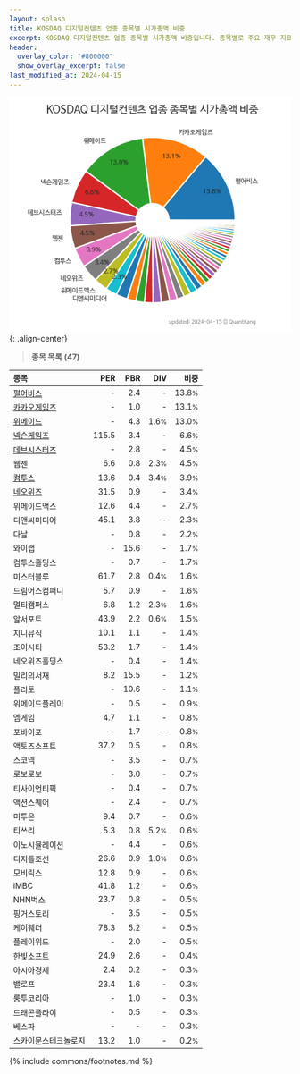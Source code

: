 ```yaml
---
layout: splash
title: KOSDAQ 디지털컨텐츠 업종 종목별 시가총액 비중
excerpt: KOSDAQ 디지털컨텐츠 업종 종목별 시가총액 비중입니다. 종목별로 주요 재무 지표를 함께 표시합니다.
header:
  overlay_color: "#800000"
  show_overlay_excerpt: false
last_modified_at: 2024-04-15
---
```



![KOSDAQ 디지털컨텐츠 업종 종목별 시가총액 비중](/stats/sector/images/kosdaq_업종_디지털컨텐츠_종목.png){: .align-center}


> **종목 목록 (47)**<a id="list"></a>

| **종목** | **PER** | **PBR** | **DIV** | **비중** |
| :------- | ------: | ------: | ------: | -------: |
| [펄어비스](/263750/) | - | 2.4 | - | 13.8<small>%</small> |
| [카카오게임즈](/293490/) | - | 1.0 | - | 13.1<small>%</small> |
| [위메이드](/112040/) | - | 4.3 | 1.6<small>%</small> | 13.0<small>%</small> |
| [넥슨게임즈](/225570/) | 115.5 | 3.4 | - | 6.6<small>%</small> |
| [데브시스터즈](/194480/) | - | 2.8 | - | 4.5<small>%</small> |
| 웹젠 | 6.6 | 0.8 | 2.3<small>%</small> | 4.5<small>%</small> |
| [컴투스](/078340/) | 13.6 | 0.4 | 3.4<small>%</small> | 3.9<small>%</small> |
| [네오위즈](/095660/) | 31.5 | 0.9 | - | 3.4<small>%</small> |
| 위메이드맥스 | 12.6 | 4.4 | - | 2.7<small>%</small> |
| 디앤씨미디어 | 45.1 | 3.8 | - | 2.3<small>%</small> |
| 다날 | - | 0.8 | - | 2.2<small>%</small> |
| 와이랩 | - | 15.6 | - | 1.7<small>%</small> |
| 컴투스홀딩스 | - | 0.7 | - | 1.7<small>%</small> |
| 미스터블루 | 61.7 | 2.8 | 0.4<small>%</small> | 1.6<small>%</small> |
| 드림어스컴퍼니 | 5.7 | 0.9 | - | 1.6<small>%</small> |
| 멀티캠퍼스 | 6.8 | 1.2 | 2.3<small>%</small> | 1.6<small>%</small> |
| 알서포트 | 43.9 | 2.2 | 0.6<small>%</small> | 1.5<small>%</small> |
| 지니뮤직 | 10.1 | 1.1 | - | 1.4<small>%</small> |
| 조이시티 | 53.2 | 1.7 | - | 1.4<small>%</small> |
| 네오위즈홀딩스 | - | 0.4 | - | 1.4<small>%</small> |
| 밀리의서재 | 8.2 | 15.5 | - | 1.2<small>%</small> |
| 플리토 | - | 10.6 | - | 1.1<small>%</small> |
| 위메이드플레이 | - | 0.5 | - | 0.9<small>%</small> |
| 엠게임 | 4.7 | 1.1 | - | 0.8<small>%</small> |
| 포바이포 | - | 1.7 | - | 0.8<small>%</small> |
| 액토즈소프트 | 37.2 | 0.5 | - | 0.8<small>%</small> |
| 스코넥 | - | 3.5 | - | 0.7<small>%</small> |
| 로보로보 | - | 3.0 | - | 0.7<small>%</small> |
| 티사이언티픽 | - | 0.4 | - | 0.7<small>%</small> |
| 액션스퀘어 | - | 2.4 | - | 0.7<small>%</small> |
| 미투온 | 9.4 | 0.7 | - | 0.6<small>%</small> |
| 티쓰리 | 5.3 | 0.8 | 5.2<small>%</small> | 0.6<small>%</small> |
| 이노시뮬레이션 | - | 4.4 | - | 0.6<small>%</small> |
| 디지틀조선 | 26.6 | 0.9 | 1.0<small>%</small> | 0.6<small>%</small> |
| 모비릭스 | 12.8 | 0.9 | - | 0.6<small>%</small> |
| iMBC | 41.8 | 1.2 | - | 0.6<small>%</small> |
| NHN벅스 | 23.7 | 0.8 | - | 0.5<small>%</small> |
| 핑거스토리 | - | 3.5 | - | 0.5<small>%</small> |
| 케이웨더 | 78.3 | 5.2 | - | 0.5<small>%</small> |
| 플레이위드 | - | 2.0 | - | 0.5<small>%</small> |
| 한빛소프트 | 24.9 | 2.6 | - | 0.4<small>%</small> |
| 아시아경제 | 2.4 | 0.2 | - | 0.3<small>%</small> |
| 밸로프 | 23.4 | 1.6 | - | 0.3<small>%</small> |
| 룽투코리아 | - | 1.0 | - | 0.3<small>%</small> |
| 드래곤플라이 | - | 0.5 | - | 0.3<small>%</small> |
| 베스파 | - | - | - | 0.3<small>%</small> |
| 스카이문스테크놀로지 | 13.2 | 1.0 | - | 0.2<small>%</small> |

{% include commons/footnotes.md %}